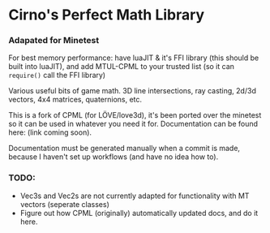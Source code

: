 Cirno's Perfect Math Library
====
### Adapated for Minetest
For best memory performance: have luaJIT & it's FFI library (this should be built into luaJIT), and add MTUL-CPML to your trusted list (so it can `require()` call the FFI library)

Various useful bits of game math. 3D line intersections, ray casting, 2d/3d vectors, 4x4 matrices, quaternions, etc.

This is a fork of CPML (for LÖVE/love3d), it's been ported over the minetest so it can be used in whatever you need it for.
Documentation can be found here: (link coming soon). 

Documentation must be generated manually when a commit is made, because I haven't set up workflows (and have no idea how to).

### TODO:
* Vec3s and Vec2s are not currently adapted for functionality with MT vectors (seperate classes)
* Figure out how CPML (originally) automatically updated docs, and do it here.
